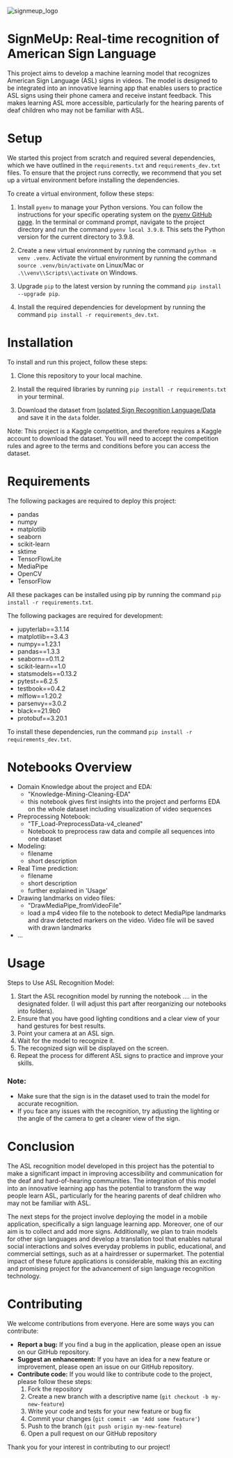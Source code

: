 
![signmeup_logo](images/signmeup.png)  

# SignMeUp: Real-time recognition of American Sign Language

This project aims to develop a machine learning model that recognizes American Sign Language (ASL) signs in videos. The model is designed to be integrated into an innovative learning app that enables users to practice ASL signs using their phone camera and receive instant feedback. This makes learning ASL more accessible, particularly for the hearing parents of deaf children who may not be familiar with ASL.


# Setup

We started this project from scratch and required several dependencies, which we have outlined in the `requirements.txt` and `requirements_dev.txt` files. To ensure that the project runs correctly, we recommend that you set up a virtual environment before installing the dependencies.

To create a virtual environment, follow these steps:

1. Install `pyenv` to manage your Python versions. You can follow the instructions for your specific operating system on the [pyenv GitHub page](https://github.com/pyenv/pyenv#installation). In the terminal or command prompt, navigate to the project directory and run the command `pyenv local 3.9.8`. This sets the Python version for the current directory to 3.9.8.

2. Create a new virtual environment by running the command `python -m venv .venv`. Activate the virtual environment by running the command `source .venv/bin/activate` on Linux/Mac or `.\\venv\\Scripts\\activate` on Windows.

3. Upgrade `pip` to the latest version by running the command `pip install --upgrade pip`.

4. Install the required dependencies for development by running the command `pip install -r requirements_dev.txt`.


# Installation

To install and run this project, follow these steps:

1. Clone this repository to your local machine.

2. Install the required libraries by running `pip install -r requirements.txt` in your terminal.

3. Download the dataset from [Isolated Sign Recognition Language/Data](https://www.kaggle.com/competitions/asl-signs/data) and save it in the `data` folder.

Note: This project is a Kaggle competition, and therefore requires a Kaggle account to download the dataset. You will need to accept the competition rules and agree to the terms and conditions before you can access the dataset.


# Requirements

The following packages are required to deploy this project:

- pandas
- numpy
- matplotlib
- seaborn
- scikit-learn
- sktime
- TensorFlowLite
- MediaPipe
- OpenCV
- TensorFlow

All these packages can be installed using pip by running the command `pip install -r requirements.txt`.

The following packages are required for development:

- jupyterlab==3.1.14
- matplotlib==3.4.3
- numpy==1.23.1
- pandas==1.3.3
- seaborn==0.11.2
- scikit-learn==1.0
- statsmodels==0.13.2
- pytest==6.2.5
- testbook==0.4.2
- mlflow==1.20.2
- parsenvy==3.0.2
- black==21.9b0
- protobuf==3.20.1

To install these dependencies, run the command `pip install -r requirements_dev.txt`.

# Notebooks Overview
* Domain Knowledge about the project and EDA: 
  * "Knowledge-Mining-Cleaning-EDA"
  * this notebook gives first insights into the project and performs EDA on the whole dataset including visualization of video sequences
* Preprocessing Notebook: 
  * "TF_Load-PreprocessData-v4_cleaned"
  * Notebook to preprocess raw data and compile all sequences into one dataset 
* Modeling: 
  * filename
  * short description
* Real Time prediction: 
  * filename
  * short description 
  * further explained in 'Usage'
* Drawing landmarks on video files: 
  * "DrawMediaPipe_fromVideoFile"
  * load a mp4 video file to the notebook to detect MediaPipe landmarks and draw detected markers on the video. Video file will be saved with drawn landmarks
* ...

# Usage 


Steps to Use ASL Recognition Model:

1. Start the ASL recognition model by running the notebook .... in the designated folder. (I will adjust this part after reorganizing our notebooks into folders). 
2. Ensure that you have good lighting conditions and a clear view of your hand gestures for best results.
3. Point your camera at an ASL sign.
4. Wait for the model to recognize it.
5. The recognized sign will be displayed on the screen.
6. Repeat the process for different ASL signs to practice and improve your skills.

### Note:

- Make sure that the sign is in the dataset used to train the model for accurate recognition.
- If you face any issues with the recognition, try adjusting the lighting or the angle of the camera to get a clearer view of the sign.



# Conclusion

The ASL recognition model developed in this project has the potential to make a significant impact in improving accessibility and communication for the deaf and hard-of-hearing communities. The integration of this model into an innovative learning app has the potential to transform the way people learn ASL, particularly for the hearing parents of deaf children who may not be familiar with ASL.

The next steps for the project involve deploying the model in a mobile application, specifically a sign language learning app. 
Moreover, one of our aim is to collect and add more signs. Additionally, we plan to train models for other sign languages and develop a translation tool that enables natural social interactions and solves everyday problems in public, educational, and commercial settings, such as at a hairdresser or supermarket. The potential impact of these future applications is considerable, making this an exciting and promising project for the advancement of sign language recognition technology.

# Contributing

We welcome contributions from everyone. Here are some ways you can contribute:

- **Report a bug:** If you find a bug in the application, please open an issue on our GitHub repository.
- **Suggest an enhancement:** If you have an idea for a new feature or improvement, please open an issue on our GitHub repository.
- **Contribute code:** If you would like to contribute code to the project, please follow these steps:
  1. Fork the repository
  2. Create a new branch with a descriptive name (`git checkout -b my-new-feature`)
  3. Write your code and tests for your new feature or bug fix
  4. Commit your changes (`git commit -am 'Add some feature'`)
  5. Push to the branch (`git push origin my-new-feature`)
  6. Open a pull request on our GitHub repository

Thank you for your interest in contributing to our project!














